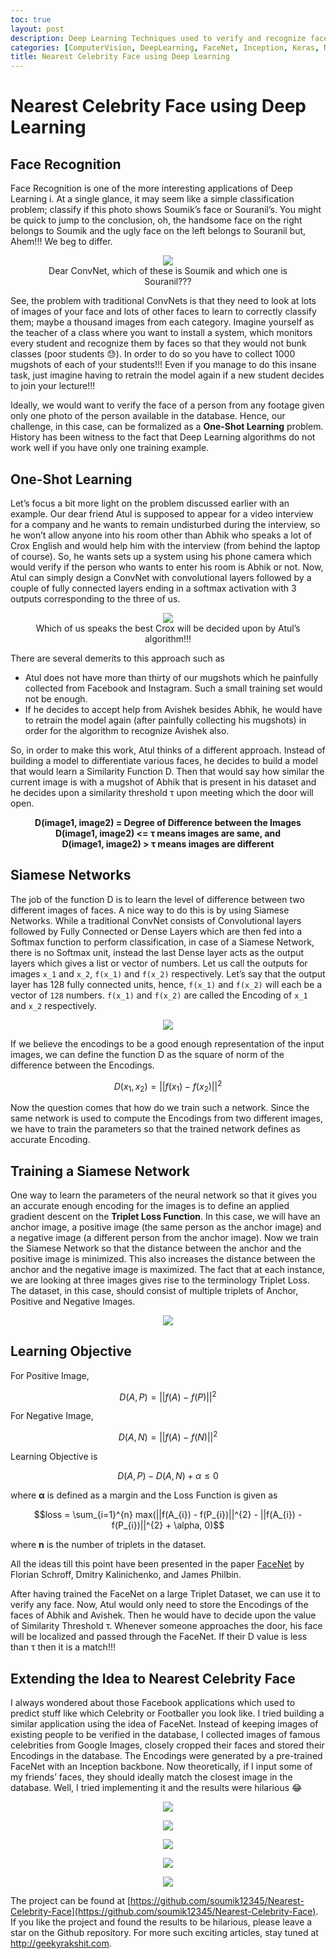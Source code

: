```yaml
---
toc: true
layout: post
description: Deep Learning Techniques used to verify and recognize faces can also be extended to replicate Facebook apps saying which celebrity do you look like
categories: [ComputerVision, DeepLearning, FaceNet, Inception, Keras, NearestCelebrityFace, Python, Tensorflow]
title: Nearest Celebrity Face using Deep Learning
---
```

# Nearest Celebrity Face using Deep Learning

## Face Recognition

Face Recognition is one of the more interesting applications of Deep Learning i. At a single glance, it may seem like a simple classification problem; classify if this photo shows Soumik’s face or Souranil’s. You might be quick to jump to the conclusion, oh, the handsome face on the right belongs to Soumik and the ugly face on the left belongs to Souranil but, Ahem!!! We beg to differ.

<figure class="image">
    <center>
        <img src="{{site.baseurl}}/images/nearest-celeb-face/img_1.jpg">
        <figcaption>Dear ConvNet, which of these is Soumik and which one is Souranil???</figcaption>
    </center>
</figure>

See, the problem with traditional ConvNets is that they need to look at lots of images of your face and lots of other faces to learn to correctly classify them; maybe a thousand images from each category. Imagine yourself as the teacher of a class where you want to install a system, which monitors every student and recognize them by faces so that they would not bunk classes (poor students 😓). In order to do so you have to collect 1000 mugshots of each of your students!!! Even if you manage to do this insane task, just imagine having to retrain the model again if a new student decides to join your lecture!!!

Ideally, we would want to verify the face of a person from any footage given only one photo of the person available in the database. Hence, our challenge, in this case, can be formalized as a **One-Shot Learning** problem. History has been witness to the fact that Deep Learning algorithms do not work well if you have only one training example.

## One-Shot Learning

Let’s focus a bit more light on the problem discussed earlier with an example. Our dear friend Atul is supposed to appear for a video interview for a company and he wants to remain undisturbed during the interview, so he won’t allow anyone into his room other than Abhik who speaks a lot of Crox English and would help him with the interview (from behind the laptop of course). So, he wants sets up a system using his phone camera which would verify if the person who wants to enter his room is Abhik or not. Now, Atul can simply design a ConvNet with convolutional layers followed by a couple of fully connected layers ending in a softmax activation with 3 outputs corresponding to the three of us.

<figure class="image">
    <center>
        <img src="{{site.baseurl}}/images/nearest-celeb-face/img_2.jpg">
        <figcaption>Which of us speaks the best Crox will be decided upon by Atul’s algorithm!!!</figcaption>
    </center>
</figure>

There are several demerits to this approach such as

- Atul does not have more than thirty of our mugshots which he painfully collected from Facebook and Instagram. Such a small training set would not be enough.
- If he decides to accept help from Avishek besides Abhik, he would have to retrain the model again (after painfully collecting his mugshots) in order for the algorithm to recognize Avishek also.

So, in order to make this work, Atul thinks of a different approach. Instead of building a model to differentiate various faces, he decides to build a model that would learn a Similarity Function D. Then that would say how similar the current image is with a mugshot of Abhik that is present in his dataset and he decides upon a similarity threshold τ upon meeting which the door will open.

<center>
<strong>D(image1, image2) = Degree of Difference between the Images</strong><br>
<strong>D(image1, image2) <= τ means images are same, and</strong><br>
<strong>D(image1, image2) > τ means images are different</strong><br>
</center>

## Siamese Networks

The job of the function D is to learn the level of difference between two different images of faces. A nice way to do this is by using Siamese Networks. While a traditional ConvNet consists of Convolutional layers followed by Fully Connected or Dense Layers which are then fed into a Softmax function to perform classification, in case of a Siamese Network, there is no Softmax unit, instead the last Dense layer acts as the output layers which gives a list or vector of numbers. Let us call the outputs for images `x_1` and `x_2`, `f(x_1)` and `f(x_2)` respectively. Let’s say that the output layer has 128 fully connected units, hence, `f(x_1)` and `f(x_2)` will each be a vector of `128` numbers. `f(x_1)` and `f(x_2)` are called the Encoding of `x_1` and `x_2` respectively.

<figure class="image">
    <center>
        <img src="{{site.baseurl}}/images/nearest-celeb-face/img_3.png">
    </center>
</figure>

If we believe the encodings to be a good enough representation of the input images, we can define the function D as the square of norm of the difference between the Encodings.

$$D(x_{1}, x_{2}) = ||f(x_{1}) - f(x_{2})||^{2}$$

Now the question comes that how do we train such a network. Since the same network is used to compute the Encodings from two different images, we have to train the parameters so that the trained network defines as accurate Encoding.

## Training a Siamese Network

One way to learn the parameters of the neural network so that it gives you an accurate enough encoding for the images is to define an applied gradient descent on the **Triplet Loss Function**. In this case, we will have an anchor image, a positive image (the same person as the anchor image) and a negative image (a different person from the anchor image). Now we train the Siamese Network so that the distance between the anchor and the positive image is minimized. This also increases the distance between the anchor and the negative image is maximized. The fact that at each instance, we are looking at three images gives rise to the terminology Triplet Loss. The dataset, in this case, should consist of multiple triplets of Anchor, Positive and Negative Images.

<figure class="image">
    <center>
        <img src="{{site.baseurl}}/images/nearest-celeb-face/img_4.jpg">
    </center>
</figure>

## Learning Objective

For Positive Image,

$$D(A, P) = ||f(A) - f(P)||^{2}$$

For Negative Image,

$$D(A, N) = ||f(A) - f(N)||^{2}$$

Learning Objective is

$$D(A, P) - D(A, N) + \alpha \leq 0$$

where **α** is defined as a margin and the Loss Function is given as

$$loss = \sum_{i=1}^{n} max(||f(A_{i}) - f(P_{i})||^{2} - ||f(A_{i}) - f(P_{i})||^{2} + \alpha, 0)$$

where **n** is the number of triplets in the dataset.

All the ideas till this point have been presented in the paper [FaceNet](https://arxiv.org/abs/1503.03832) by Florian Schroff, Dmitry Kalinichenko, and James Philbin.

After having trained the FaceNet on a large Triplet Dataset, we can use it to verify any face. Now, Atul would only need to store the Encodings of the faces of Abhik and Avishek. Then he would have to decide upon the value of Similarity Threshold τ. Whenever someone approaches the door, his face will be localized and passed through the FaceNet. If their D value is less than τ then it is a match!!!

## Extending the Idea to Nearest Celebrity Face

I always wondered about those Facebook applications which used to predict stuff like which Celebrity or Footballer you look like. I tried building a similar application using the idea of FaceNet. Instead of keeping images of existing people to be verified in the database, I collected images of famous celebrities from Google Images, closely cropped their faces and stored their Encodings in the database. The Encodings were generated by a pre-trained FaceNet with an Inception backbone. Now theoretically, if I input some of my friends’ faces, they should ideally match the closest image in the database. Well, I tried implementing it and the results were hilarious 😂

<figure class="image">
    <center>
        <img src="{{site.baseurl}}/images/nearest-celeb-face/img_0.png">
    </center>
</figure>

<figure class="image">
    <center>
        <img src="{{site.baseurl}}/images/nearest-celeb-face/img_5.png">
    </center>
</figure>

<figure class="image">
    <center>
        <img src="{{site.baseurl}}/images/nearest-celeb-face/img_6.png">
    </center>
</figure>

<figure class="image">
    <center>
        <img src="{{site.baseurl}}/images/nearest-celeb-face/img_7.png">
    </center>
</figure>

<figure class="image">
    <center>
        <img src="{{site.baseurl}}/images/nearest-celeb-face/img_8.png">
    </center>
</figure>

The project can be found at [https://github.com/soumik12345/Nearest-Celebrity-Face](https://github.com/soumik12345/Nearest-Celebrity-Face). If you like the project and found the results to be hilarious, please leave a star on the Github repository. For more such exciting articles, stay tuned at http://geekyrakshit.com.
